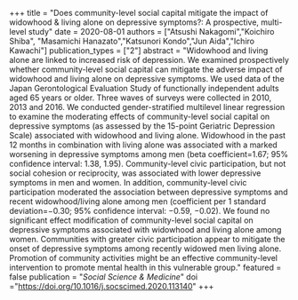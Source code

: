 +++
title = "Does community-level social capital mitigate the impact of widowhood & living alone on depressive symptoms?: A prospective, multi-level study"
date = 2020-08-01
authors = ["Atsushi Nakagomi","Koichiro Shiba", "Masamichi Hanazato","Katsunori Kondo","Jun Aida","Ichiro Kawachi"]
publication_types = ["2"]
abstract = "Widowhood and living alone are linked to increased risk of depression. We examined prospectively whether community-level social capital can mitigate the adverse impact of widowhood and living alone on depressive symptoms. We used data of the Japan Gerontological Evaluation Study of functionally independent adults aged 65 years or older. Three waves of surveys were collected in 2010, 2013 and 2016. We conducted gender-stratified multilevel linear regression to examine the moderating effects of community-level social capital on depressive symptoms (as assessed by the 15-point Geriatric Depression Scale) associated with widowhood and living alone. Widowhood in the past 12 months in combination with living alone was associated with a marked worsening in depressive symptoms among men (beta coefficient=1.67; 95% confidence interval: 1.38, 1.95). Community-level civic participation, but not social cohesion or reciprocity, was associated with lower depressive symptoms in men and women. In addition, community-level civic participation moderated the association between depressive symptoms and recent widowhood/living alone among men (coefficient per 1 standard deviation=−0.30; 95% confidence interval: −0.59, −0.02). We found no significant effect modification of community-level social capital on depressive symptoms associated with widowhood and living alone among women. Communities with greater civic participation appear to mitigate the onset of depressive symptoms among recently widowed men living alone. Promotion of community activities might be an effective community-level intervention to promote mental health in this vulnerable group."
featured = false
publication = "*Social Science & Medicine*"
doi ="https://doi.org/10.1016/j.socscimed.2020.113140"
+++
